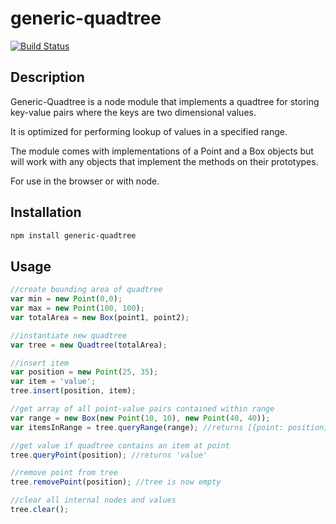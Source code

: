 generic-quadtree
================
[![Build Status](https://travis-ci.org/jrhdoty/generic-quadtree.svg?branch=master)](https://travis-ci.org/jrhdoty/generic-quadtree)
## Description

Generic-Quadtree is a node module that implements a quadtree for storing key-value pairs where the keys are two dimensional values.

It is optimized for performing lookup of values in a specified range.

The module comes with implementations of a Point and a Box objects but will work with any objects that implement the methods on their prototypes.

For use in the browser or with node.

## Installation

``` bash
npm install generic-quadtree
```

## Usage

``` javascript
//create bounding area of quadtree
var min = new Point(0,0);
var max = new Point(100, 100);
var totalArea = new Box(point1, point2);

//instantiate new quadtree
var tree = new Quadtree(totalArea);

//insert item
var position = new Point(25, 35);
var item = 'value';
tree.insert(position, item);

//get array of all point-value pairs contained within range
var range = new Box(new Point(10, 10), new Point(40, 40));
var itemsInRange = tree.queryRange(range); //returns [{point: position; value: item}]

//get value if quadtree contains an item at point
tree.queryPoint(position); //returns 'value'

//remove point from tree
tree.removePoint(position); //tree is now empty

//clear all internal nodes and values
tree.clear();

```
